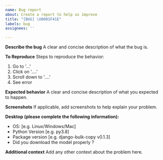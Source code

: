 ```yaml
---
name: Bug report
about: Create a report to help us improve
title: "[BUG] \U0001F41E"
labels: bug
assignees: ''

---
```


**Describe the bug**
A clear and concise description of what the bug is.

**To Reproduce**
Steps to reproduce the behavior:
1. Go to '...'
2. Click on '....'
3. Scroll down to '....'
4. See error

**Expected behavior**
A clear and concise description of what you expected to happen.

**Screenshots**
If applicable, add screenshots to help explain your problem.

**Desktop (please complete the following information):**
 - OS: [e.g. Linux/Windows/Mac]
 - Python Version [e.g. py3.8]
 - Package version [e.g. django-bulk-copy v0.1.3]
 - Did you download the model properly ?


**Additional context**
Add any other context about the problem here.
